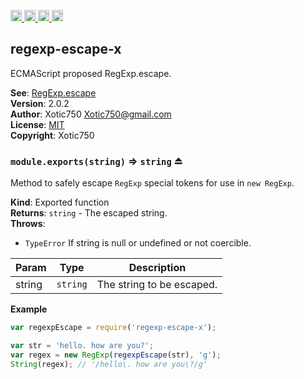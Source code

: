 <a href="https://travis-ci.org/Xotic750/regexp-escape-x"
   title="Travis status">
<img
   src="https://travis-ci.org/Xotic750/regexp-escape-x.svg?branch=master"
   alt="Travis status" height="18"/>
</a>
<a href="https://david-dm.org/Xotic750/regexp-escape-x"
   title="Dependency status">
<img src="https://david-dm.org/Xotic750/regexp-escape-x.svg"
   alt="Dependency status" height="18"/>
</a>
<a href="https://david-dm.org/Xotic750/regexp-escape-x#info=devDependencies"
   title="devDependency status">
<img src="https://david-dm.org/Xotic750/regexp-escape-x/dev-status.svg"
   alt="devDependency status" height="18"/>
</a>
<a href="https://badge.fury.io/js/regexp-escape-x" title="npm version">
<img src="https://badge.fury.io/js/regexp-escape-x.svg"
   alt="npm version" height="18"/>
</a>
<a name="module_regexp-escape-x"></a>

## regexp-escape-x
ECMAScript proposed RegExp.escape.

**See**: [RegExp.escape](https://github.com/benjamingr/RegExp.escape)  
**Version**: 2.0.2  
**Author**: Xotic750 <Xotic750@gmail.com>  
**License**: [MIT](&lt;https://opensource.org/licenses/MIT&gt;)  
**Copyright**: Xotic750  
<a name="exp_module_regexp-escape-x--module.exports"></a>

### `module.exports(string)` ⇒ <code>string</code> ⏏
Method to safely escape `RegExp` special tokens for use in `new RegExp`.

**Kind**: Exported function  
**Returns**: <code>string</code> - The escaped string.  
**Throws**:

- <code>TypeError</code> If string is null or undefined or not coercible.


| Param | Type | Description |
| --- | --- | --- |
| string | <code>string</code> | The string to be escaped. |

**Example**  
```js
var regexpEscape = require('regexp-escape-x');

var str = 'hello. how are you?';
var regex = new RegExp(regexpEscape(str), 'g');
String(regex); // '/hello\. how are you\?/g'
```
